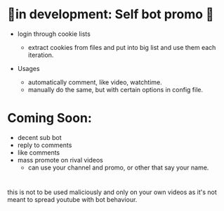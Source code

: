 # 🎉in development: Self bot promo 🎉
- login through cookie lists
  - extract cookies from files and put into big list and use them each iteration.

- Usages
  - automatically comment, like video, watchtime.
  - manually do the same, but with certain options in config file.

# Coming Soon:
- decent sub bot
- reply to comments
- like comments
- mass promote on rival videos
    - can use your channel and promo, or other that say your name.




# 

this is not to be used maliciously and only on your own videos as it's not meant to spread youtube with bot behaviour.
